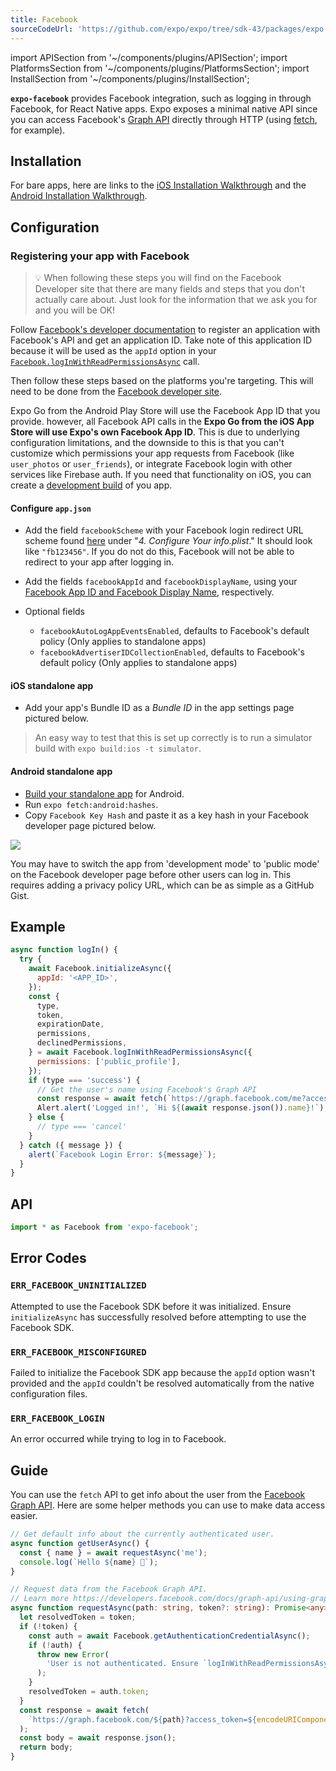 ```yaml
---
title: Facebook
sourceCodeUrl: 'https://github.com/expo/expo/tree/sdk-43/packages/expo-facebook'
---
```


import APISection from '~/components/plugins/APISection';
import PlatformsSection from '~/components/plugins/PlatformsSection';
import InstallSection from '~/components/plugins/InstallSection';

**`expo-facebook`** provides Facebook integration, such as logging in through Facebook, for React Native apps. Expo exposes a minimal native API since you can access Facebook's [Graph API](https://developers.facebook.com/docs/graph-api) directly through HTTP (using [fetch](https://reactnative.dev/docs/network.html#fetch), for example).

<PlatformsSection android emulator ios simulator />

## Installation

<InstallSection packageName="expo-facebook" />

For bare apps, here are links to the [iOS Installation Walkthrough](https://developers.facebook.com/docs/ios/getting-started/#step-3---configure-your-project) and the [Android Installation Walkthrough](https://developers.facebook.com/docs/android/getting-started#app_id).

## Configuration

### Registering your app with Facebook

> 💡 When following these steps you will find on the Facebook Developer site that there are many fields and steps that you don't actually care about. Just look for the information that we ask you for and you will be OK!

Follow [Facebook's developer documentation](https://developers.facebook.com/docs/apps/register) to register an application with Facebook's API and get an application ID. Take note of this application ID because it will be used as the `appId` option in your [`Facebook.logInWithReadPermissionsAsync`](#expofacebookloginwithreadpermissionsasync 'Facebook.logInWithReadPermissionsAsync') call.

Then follow these steps based on the platforms you're targeting. This will need to be done from the [Facebook developer site](https://developers.facebook.com/).

Expo Go from the Android Play Store will use the Facebook App ID that you provide. however, all Facebook API calls in the **Expo Go from the iOS App Store will use Expo's own Facebook App ID**. This is due to underlying configuration limitations, and the downside to this is that you can't customize which permissions your app requests from Facebook (like `user_photos` or `user_friends`), or integrate Facebook login with other services like Firebase auth. If you need that functionality on iOS, you can create a [development build](../development/introduction.md) of you app.

#### Configure `app.json`

- Add the field `facebookScheme` with your Facebook login redirect URL scheme found [here](https://developers.facebook.com/docs/facebook-login/ios) under "_4. Configure Your info.plist_." It should look like `"fb123456"`. If you do not do this, Facebook will not be able to redirect to your app after logging in.

- Add the fields `facebookAppId` and `facebookDisplayName`, using your [Facebook App ID and Facebook Display Name](https://developers.facebook.com/docs/facebook-login/ios), respectively.

- Optional fields
  - `facebookAutoLogAppEventsEnabled`, defaults to Facebook's default policy (Only applies to standalone apps)
  - `facebookAdvertiserIDCollectionEnabled`, defaults to Facebook's default policy (Only applies to standalone apps)

#### iOS standalone app

- Add your app's Bundle ID as a _Bundle ID_ in the app settings page pictured below.

> An easy way to test that this is set up correctly is to run a simulator build with `expo build:ios -t simulator`.

#### Android standalone app

- [Build your standalone app](../../../distribution/building-standalone-apps.md#building-standalone-apps) for Android.
- Run `expo fetch:android:hashes`.
- Copy `Facebook Key Hash` and paste it as a key hash in your Facebook developer page pictured below.

![](/static/images/facebook-app-settings.png)

You may have to switch the app from 'development mode' to 'public mode' on the Facebook developer page before other users can log in. This requires adding a privacy policy URL, which can be as simple as a GitHub Gist.

## Example

```javascript
async function logIn() {
  try {
    await Facebook.initializeAsync({
      appId: '<APP_ID>',
    });
    const {
      type,
      token,
      expirationDate,
      permissions,
      declinedPermissions,
    } = await Facebook.logInWithReadPermissionsAsync({
      permissions: ['public_profile'],
    });
    if (type === 'success') {
      // Get the user's name using Facebook's Graph API
      const response = await fetch(`https://graph.facebook.com/me?access_token=${token}`);
      Alert.alert('Logged in!', `Hi ${(await response.json()).name}!`);
    } else {
      // type === 'cancel'
    }
  } catch ({ message }) {
    alert(`Facebook Login Error: ${message}`);
  }
}
```

## API

```js
import * as Facebook from 'expo-facebook';
```

<APISection packageName="expo-facebook" />

## Error Codes

### `ERR_FACEBOOK_UNINITIALIZED`

Attempted to use the Facebook SDK before it was initialized. Ensure `initializeAsync` has successfully resolved before attempting to use the Facebook SDK.

### `ERR_FACEBOOK_MISCONFIGURED`

Failed to initialize the Facebook SDK app because the `appId` option wasn't provided and the `appId` couldn't be resolved automatically from the native configuration files.

### `ERR_FACEBOOK_LOGIN`

An error occurred while trying to log in to Facebook.

## Guide

You can use the `fetch` API to get info about the user from the [Facebook Graph API](https://developers.facebook.com/docs/graph-api/using-graph-api/). Here are some helper methods you can use to make data access easier.

```ts
// Get default info about the currently authenticated user.
async function getUserAsync() {
  const { name } = await requestAsync('me');
  console.log(`Hello ${name} 👋`);
}

// Request data from the Facebook Graph API.
// Learn more https://developers.facebook.com/docs/graph-api/using-graph-api/
async function requestAsync(path: string, token?: string): Promise<any> {
  let resolvedToken = token;
  if (!token) {
    const auth = await Facebook.getAuthenticationCredentialAsync();
    if (!auth) {
      throw new Error(
        'User is not authenticated. Ensure `logInWithReadPermissionsAsync` has successfully resolved before attempting to use the FBSDK Graph API.'
      );
    }
    resolvedToken = auth.token;
  }
  const response = await fetch(
    `https://graph.facebook.com/${path}?access_token=${encodeURIComponent(resolvedToken)}`
  );
  const body = await response.json();
  return body;
}
```
